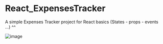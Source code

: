 # React_ExpensesTracker
A simple Expenses Tracker project for React basics
(States - props - events ...)
^^


![image](https://user-images.githubusercontent.com/50598635/183635769-01ffccdd-ee17-403c-bff8-783c089bb4fb.png)
